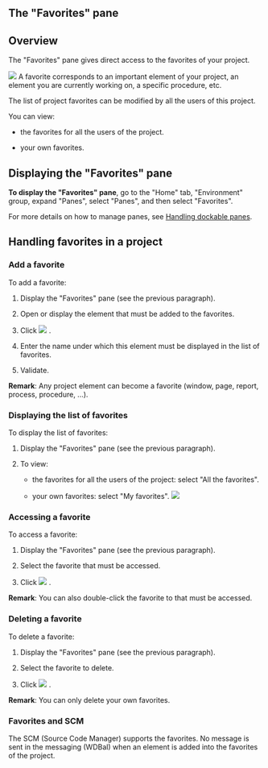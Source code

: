 


## The "Favorites" pane
			



<a name="NOTE1"></a>
<a name="NOTE1_1"></a>


## Overview
<a name="overview_ELTTEXTE000161"></a>
The "Favorites" pane gives direct access to the favorites of your project.

![](https://doc.pcsoft.fr/en-US/images/image.awp?langid=3&name=VoletFavoris.gif)
A favorite corresponds to an important element of your project, an element you are currently working on, a specific procedure, etc.

The list of project favorites can be modified by all the users of this project.

You can view:

- the favorites for all the users of the project.

- your own favorites.




<a name="NOTE2"></a>
<a name="NOTE2_1"></a>


## Displaying the "Favorites" pane
<a name="displaying_the_favorites_pane_ELTTEXTE000185"></a>
**To display the "Favorites" pane**, go to the "Home" tab, "Environment" group, expand "Panes", select "Panes", and then select "Favorites".

For more details on how to manage panes, see [Handling dockable panes](../Editeurs/2027001.md).

<a name="NOTE3"></a>
<a name="NOTE3_1"></a>


## Handling favorites in a project
<a name="handling_favorites_project_ELTTEXTE000209"></a>


### Add a favorite
<a name="add_favorite_ELTPARAGRAPHE000051"></a>

To add a favorite:

1. Display the "Favorites" pane (see the previous paragraph).

2. Open or display the element that must be added to the favorites.

3. Click ![](https://doc.pcsoft.fr/en-US/images/image.awp?langid=3&name=IconeAjoutFavoris.GIF)
.

4. Enter the name under which this element must be displayed in the list of favorites.

5. Validate.


**Remark**: Any project element can become a favorite (window, page, report, process, procedure, ...).
<a name="NOTE3_2"></a>


### Displaying the list of favorites
<a name="displaying_the_list_favorites_ELTPARAGRAPHE000068"></a>

To display the list of favorites:

1. Display the "Favorites" pane (see the previous paragraph).

2. To view:

	- the favorites for all the users of the project: select "All the favorites".

	- your own favorites: select "My favorites". 
![](https://doc.pcsoft.fr/en-US/images/image.awp?langid=3&name=ListeFavoris.GIF)







<a name="NOTE3_3"></a>


### Accessing a favorite
<a name="accessing_favorite_ELTPARAGRAPHE000082"></a>

To access a favorite:

1. Display the "Favorites" pane (see the previous paragraph).

2. Select the favorite that must be accessed.

3. Click ![](https://doc.pcsoft.fr/en-US/images/image.awp?langid=3&name=IconeAccesFavoris.GIF)
.




**Remark**: You can also double-click the favorite to that must be accessed.
<a name="NOTE3_4"></a>


### Deleting a favorite
<a name="deleting_favorite_ELTPARAGRAPHE000097"></a>

To delete a favorite:

1. Display the "Favorites" pane (see the previous paragraph).

2. Select the favorite to delete.

3. Click ![](https://doc.pcsoft.fr/en-US/images/image.awp?langid=3&name=IconeSupprimeFavoris.GIF)
.




**Remark**: You can only delete your own favorites.
<a name="NOTE3_5"></a>


### Favorites and SCM
<a name="favorites_and_scm_ELTPARAGRAPHE000112"></a>

The SCM (Source Code Manager) supports the favorites. No message is sent in the messaging (WDBal) when an element is added into the favorites of the project.


